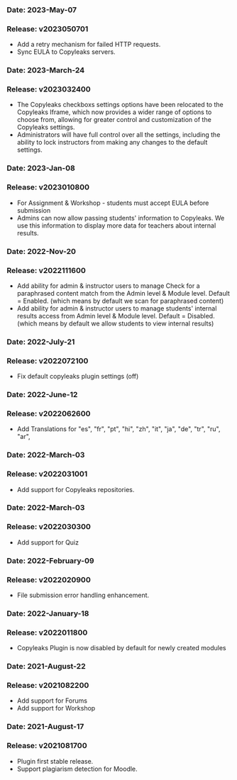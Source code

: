 ### Date: 		2023-May-07
### Release:	v2023050701
- Add a retry mechanism for failed HTTP requests.
- Sync EULA to Copyleaks servers.

### Date: 		2023-March-24
### Release:	v2023032400
-  The Copyleaks checkboxs settings options have been relocated to the Copyleaks Iframe, which now provides a wider range of options to choose from, allowing for greater control and customization of the  Copyleaks settings.
-  Administrators will have full control over all the settings, including the ability to lock instructors from making any changes to the default settings.

### Date: 		2023-Jan-08
### Release:	v2023010800
-  For Assignment & Workshop - students must accept EULA before submission
-  Admins can now allow passing students' information to Copyleaks.
   We use this information to display more data for teachers about internal results.

### Date: 		2022-Nov-20
### Release:	v2022111600
-  Add ability for admin & instructor users to manage Check for a paraphrased content match from the Admin level & Module level.
   Default = Enabled. (which means by default we scan for paraphrased content)
-  Add ability for admin & instructor users to manage students' internal results access from Admin level & Module level.
   Default = Disabled. (which means by default we allow students to view internal results)

### Date: 		2022-July-21
### Release:	v2022072100
-  Fix default copyleaks plugin settings (off)

### Date: 		2022-June-12
### Release:	v2022062600
-  Add Translations for "es", "fr", "pt", "hi", "zh", "it", "ja", "de", "tr", "ru", "ar",

### Date: 		2022-March-03
### Release:	v2022031001
-  Add support for Copyleaks repositories.

### Date: 		2022-March-03
### Release:	v2022030300
-  Add support for Quiz

### Date: 		2022-February-09
### Release:	v2022020900
-  File submission error handling enhancement.

### Date: 		2022-January-18
### Release:	v2022011800
-  Copyleaks Plugin is now disabled by default for newly created modules

### Date: 		2021-August-22
### Release:	v2021082200
-  Add support for Forums
-  Add support for Workshop


### Date: 		2021-August-17
### Release:	v2021081700
- Plugin first stable release.
- Support plagiarism detection for Moodle.
